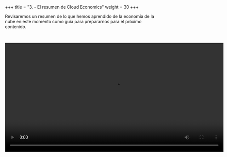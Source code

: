 +++ 
title = "3. - El resumen de Cloud Economics" 
weight = 30
+++

Revisaremos un resumen de lo que hemos aprendido de la economía de la nube en este momento como guía para prepararnos para el próximo contenido.

<br>

<video src="https://d3csjjh7wiff1l.cloudfront.net/CE_Overview.mp4" type="video/mp4" width="720" controls></video>